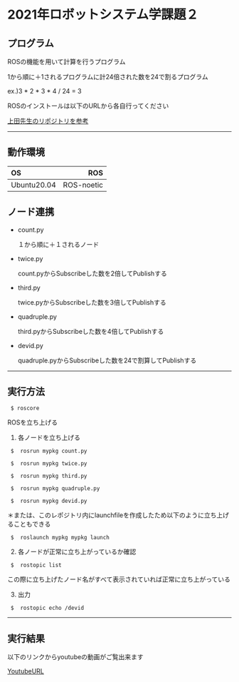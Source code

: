 # 2021年ロボットシステム学課題２


## プログラム


ROSの機能を用いて計算を行うプログラム


1から順に＋1されるプログラムに計24倍された数を24で割るプログラム


ex.)3 * 2 * 3 * 4 / 24 = 3 


ROSのインストールは以下のURLから各自行ってください


[上田先生のリポジトリを参考](https://github.com/ryuichiueda/ros_setup_scripts_Ubuntu20.04_desktop)

______


## 動作環境


| OS | ROS |  
|:----|------:|
| Ubuntu20.04 | ROS-noetic |


## ノード連携


 - count.py 


    １から順に＋１されるノード


 - twice.py

 
    count.pyからSubscribeした数を2倍してPublishする


 - third.py


    twice.pyからSubscribeした数を3倍してPublishする


 - quadruple.py


    third.pyからSubscribeした数を4倍してPublishする


 - devid.py


    quadruple.pyからSubscribeした数を24で割算してPublishする


______


## 実行方法


```
 $ roscore
```



  ROSを立ち上げる


1. 各ノードを立ち上げる
 

```
 $  rosrun mypkg count.py
```


```
 $  rosrun mypkg twice.py
```


``` 
 $  rosrun mypkg third.py
```


```
 $  rosrun mypkg quadruple.py
```


```
 $  rosrun mypkg devid.py
```



＊または、このレポジトリ内にlaunchfileを作成したため以下のように立ち上げることもできる


```
 $  roslaunch mypkg mypkg launch
```



 2. 各ノードが正常に立ち上がっているか確認


```
 $  rostopic list
```



  この際に立ち上げたノード名がすべて表示されていれば正常に立ち上がっている


 3. 出力


```
 $  rostopic echo /devid
```



____


## 実行結果


以下のリンクからyoutubeの動画がご覧出来ます

[YoutubeURL](https://youtu.be/Epd0Tx29t4s)
